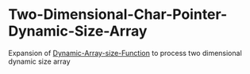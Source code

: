 # Two-Dimensional-Char-Pointer-Dynamic-Size-Array
Expansion of [Dynamic-Array-size-Function](https://github.com/Ruski1/Dynamic-Array-size-Function) to process two dimensional dynamic size array
